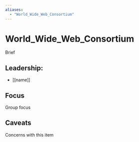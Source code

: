 ```yaml
---
aliases:
  - "World_Wide_Web_Consortium"
---
```

# World_Wide_Web_Consortium

Brief

## Leadership:

- [[name]]

## Focus

Group focus

## Caveats 

Concerns with this item